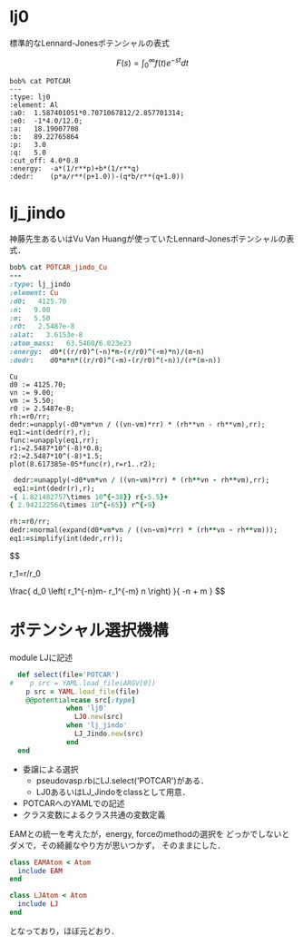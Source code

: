 # lj0
標準的なLennard-Jonesポテンシャルの表式

$$ F(s)=\int_{0}^{\infty}f(t)e^{-st}dt $$

```
bob% cat POTCAR
---
:type: lj0
:element: Al
:a0:  1.587401051*0.7071067812/2.857701314;
:e0:  -1*4.0/12.0;
:a:   18.19007708
:b:   89.22765864
:p:   3.0
:q:   5.0
:cut_off: 4.0*0.8
:energy:  -a*(1/r**p)+b*(1/r**q)
:dedr:    (p*a/r**(p+1.0))-(q*b/r**(q+1.0))
```
# lj_jindo
神藤先生あるいはVu Van Huangが使っていたLennard-Jonesポテンシャルの表式．
```ruby
bob% cat POTCAR_jindo_Cu
---
:type: lj_jindo
:element: Cu
:d0:   4125.70
:n:   9.00
:m:   5.50
:r0:   2.5487e-8
:alat:   3.6153e-8
:atom_mass:   63.5460/6.023e23
:energy:  d0*((r/r0)^(-n)*m-(r/r0)^(-m)*n)/(m-n)
:dedr:    d0*m*n*((r/r0)^(-m)-(r/r0)^(-n))/(r*(m-n))
```
```
Cu
d0 := 4125.70;
vn := 9.00;
vm := 5.50;
r0 := 2.5487e-8;
rh:=r0/rr;
dedr:=unapply(-d0*vm*vn / ((vn-vm)*rr) * (rh**vn - rh**vm),rr);
eq1:=int(dedr(r),r);
func:=unapply(eq1,rr);
r1:=2.5487*10^(-8)*0.8;
r2:=2.5487*10^(-8)*1.5;
plot(8.617385e-05*func(r),r=r1..r2);
```
```ruby
 dedr:=unapply(-d0*vm*vn / ((vn-vm)*rr) * (rh**vn - rh**vm),rr);
 eq1:=int(dedr(r),r);
-{ 1.821482757\times 10^{-38}} r{-5.5}+
{ 2.942122564\times 10^{-65}} r^{-9}
```
```ruby
rh:=r0/rr;
dedr:=normal(expand(d0*vm*vn / ((vn-vm)*rr) * (rh**vn - rh**vm)));
eq1:=simplify(int(dedr,rr));
```

$$

r_1=r/r_0

\frac{ d_0 \left( r_1^{-n}m-  r_1^{-m} n \right) }{ -n + m }
$$

# ポテンシャル選択機構
module LJに記述
```ruby
  def select(file='POTCAR')
#    p src = YAML.load_file(ARGV[0])
    p src = YAML.load_file(file)
    @@potential=case src[:type]
              when 'lj0'
                LJ0.new(src)
              when 'lj_jindo'
                LJ_Jindo.new(src)
              end
  end
```
- 委譲による選択
  - pseudovasp.rbにLJ.select('POTCAR')がある．
  - LJ0あるいはLJ_Jindoをclassとして用意．
- POTCARへのYAMLでの記述
- クラス変数によるクラス共通の変数定義

EAMとの統一を考えたが，energy, forceのmethodの選択を
どっかでしないとダメで，その綺麗なやり方が思いつかず，
そのままにした．

```ruby
class EAMAtom < Atom
  include EAM
end

class LJAtom < Atom
  include LJ
end
```
となっており，ほぼ元どおり．
